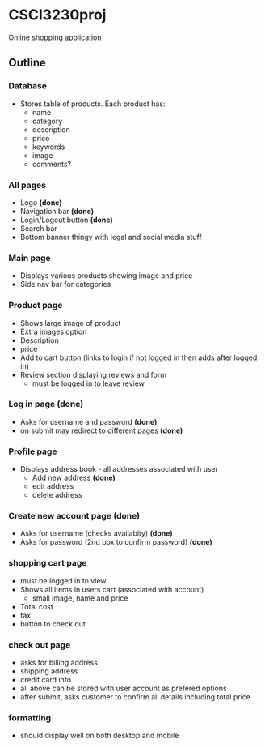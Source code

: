 # CSCI3230proj

Online shopping application

## Outline
### Database
- Stores table of products. Each product has:
  - name
  - category
  - description
  - price
  - keywords
  - image
  - comments?
  
### All pages
- Logo **(done)**
- Navigation bar **(done)**
- Login/Logout button **(done)**
- Search bar
- Bottom banner thingy with legal and social media stuff
 
### Main page
- Displays various products showing image and price
- Side nav bar for categories

### Product page
- Shows large image of product
- Extra images option
- Description
- price
- Add to cart button (links to login if not logged in then adds after logged in)
- Review section displaying reviews and form
  - must be logged in to leave review
  
### Log in page **(done)**
- Asks for username and password **(done)**
- on submit may redirect to different pages **(done)**

### Profile page
- Displays address book - all addresses associated with user
  - Add new address **(done)**
  - edit address
  - delete address

### Create new account page **(done)**
- Asks for username (checks availabity) **(done)**
- Asks for password (2nd box to confirm password) **(done)**

### shopping cart page
- must be logged in to view
- Shows all items in users cart (associated with account)
  - small image, name and price
- Total cost
- tax
- button to check out

### check out page
- asks for billing address
- shipping address
- credit card info
- all above can be stored with user account as prefered options
- after submit, asks customer to confirm all details including total price

### formatting
- should display well on both desktop and mobile
